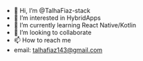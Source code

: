 - 👋 Hi, I’m @TalhaFiaz-stack
- 👀 I’m interested in HybridApps
- 🌱 I’m currently learning React Native/Kotlin
- 💞️ I’m looking to collaborate
- 📫 How to reach me
- email: talhafiaz143@gmail.com
<!---
TalhaFiaz-stack/TalhaFiaz-stack is a ✨ special ✨ repository because its `README.md` (this file) appears on your GitHub profile.
You can click the Preview link to take a look at your changes.
--->
